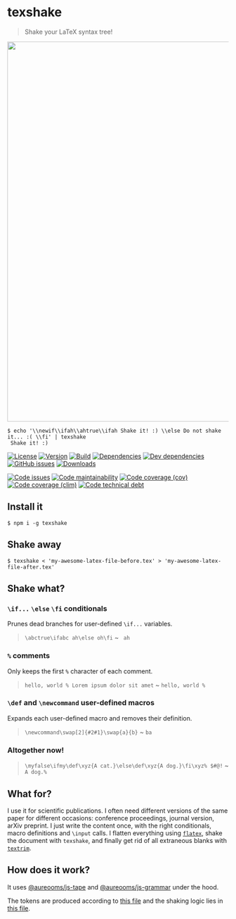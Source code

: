 texshake
==

> Shake your LaTeX syntax tree!

<img src="http://scribblesinstitute.com/wp-content/uploads/2015/05/NatTree04.jpg" width="864">

```shell
$ echo '\\newif\\ifah\\ahtrue\\ifah Shake it! :) \\else Do not shake it... :( \\fi' | texshake
 Shake it! :)
```

[![License](https://img.shields.io/github/license/aureooms/texshake.svg)](https://raw.githubusercontent.com/aureooms/texshake/master/LICENSE)
[![Version](https://img.shields.io/npm/v/texshake.svg)](https://www.npmjs.org/package/texshake)
[![Build](https://img.shields.io/travis/aureooms/texshake.svg)](https://travis-ci.org/aureooms/texshake)
[![Dependencies](https://img.shields.io/david/aureooms/texshake.svg)](https://david-dm.org/aureooms/texshake)
[![Dev dependencies](https://img.shields.io/david/dev/aureooms/texshake.svg)](https://david-dm.org/aureooms/texshake?type=dev)
[![GitHub issues](https://img.shields.io/github/issues/aureooms/texshake.svg)](https://github.com/aureooms/texshake/issues)
[![Downloads](https://img.shields.io/npm/dm/texshake.svg)](https://www.npmjs.org/package/texshake)

[![Code issues](https://img.shields.io/codeclimate/issues/aureooms/texshake.svg)](https://codeclimate.com/github/aureooms/texshake/issues)
[![Code maintainability](https://img.shields.io/codeclimate/maintainability/github/aureooms/texshake.svg)](https://codeclimate.com/github/aureooms/texshake/trends/churn)
[![Code coverage (cov)](https://img.shields.io/codecov/c/github/aureooms/texshake.svg)](https://codecov.io/gh/aureooms/texshake)
[![Code coverage (clim)](https://img.shields.io/codeclimate/coverage-letter/aureooms/texshake.svg)](https://codeclimate.com/github/aureooms/texshake/trends/test_coverage_new_code)
[![Code technical debt](https://img.shields.io/codeclimate/tech-debt/aureooms/texshake.svg)](https://codeclimate.com/github/aureooms/texshake/trends/technical_debt)
<!--[![Documentation](https://aureooms.github.io/texshake/badge.svg)](https://aureooms.github.io/texshake/source.html)-->


## Install it

```shell
$ npm i -g texshake
```


## Shake away

```shell
$ texshake < 'my-awesome-latex-file-before.tex' > 'my-awesome-latex-file-after.tex'
```


##  Shake what?

### `\if...` `\else` `\fi` conditionals

Prunes dead branches for user-defined `\if...` variables.

> `\abctrue\ifabc ah\else oh\fi` ~ ` ah`

### `%` comments

Only keeps the first `%` character of each comment.

> `hello, world % Lorem ipsum dolor sit amet` ~ `hello, world %`

### `\def` and `\newcommand` user-defined macros

Expands each user-defined macro and removes their definition.

> `\newcommand\swap[2]{#2#1}\swap{a}{b}` ~ `ba`

### Altogether now!

> `\myfalse\ifmy\def\xyz{A cat.}\else\def\xyz{A dog.}\fi\xyz% $#@!` ~ `A dog.%`


## What for?

I use it for scientific publications. I often need different versions of
the same paper for different occasions: conference proceedings, journal
version, arXiv preprint. I just write the content once, with the right
conditionals, macro definitions and `\input` calls. I flatten everything using
[`flatex`](https://github.com/aureooms/dotfiles/blob/master/.bin/flatex),
shake the document with `texshake`, and finally get rid of all extraneous
blanks with
[`textrim`](https://github.com/aureooms/dotfiles/blob/master/.bin/textrim).


## How does it work?

It uses
[@aureooms/js-tape](https://github.com/aureooms/js-tape)
and
[@aureooms/js-grammar](https://github.com/aureooms/js-grammar)
under the hood.

The tokens are produced according to
[this file](https://github.com/aureooms/texshake/blob/master/src/tokens.js)
and
the shaking logic lies in
[this file](https://github.com/aureooms/texshake/blob/master/src/shaker.js).
